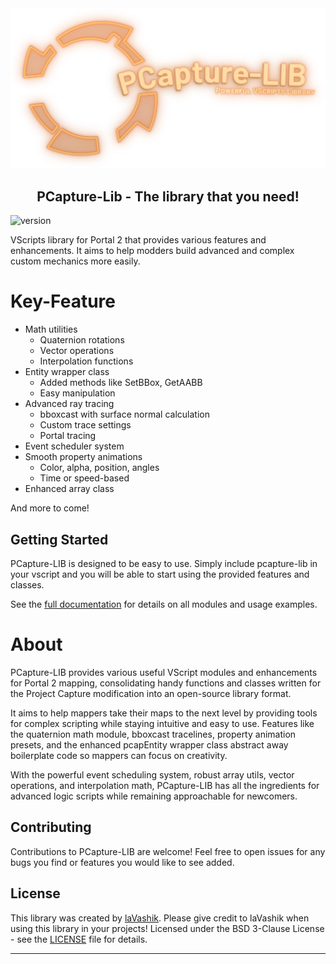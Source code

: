 <div align="center">
<img src="other\logo.png" alt="Logo"> <!-- width="660" height="350" -->

<h2 align="center">
    PCapture-Lib - The library that you need!
</h2>
</div>

![version](https://img.shields.io/badge/Pcapture--Lib-v0.9.4-informational)

VScripts library for Portal 2 that provides various features and enhancements. It aims to help modders build advanced and complex custom mechanics more easily.

# Key-Feature
- Math utilities 
  - Quaternion rotations
  - Vector operations
  - Interpolation functions
- Entity wrapper class
  - Added methods like SetBBox, GetAABB
  - Easy manipulation
- Advanced ray tracing
  - bboxcast with surface normal calculation
  - Custom trace settings
  - Portal tracing
- Event scheduler system
- Smooth property animations
  - Color, alpha, position, angles
  - Time or speed-based
- Enhanced array class

And more to come!

## Getting Started

PCapture-LIB is designed to be easy to use. Simply include pcapture-lib in your vscript and you will be able to start using the provided features and classes. 

See the [full documentation](Documentation/ReadMe.md) for details on all modules and usage examples.


# About

PCapture-LIB provides various useful VScript modules and enhancements for Portal 2 mapping, consolidating handy functions and classes written for the Project Capture modification into an open-source library format.

It aims to help mappers take their maps to the next level by providing tools for complex scripting while staying intuitive and easy to use. Features like the quaternion math module, bboxcast tracelines, property animation presets, and the enhanced pcapEntity wrapper class abstract away boilerplate code so mappers can focus on creativity.

With the powerful event scheduling system, robust array utils, vector operations, and interpolation math, PCapture-LIB has all the ingredients for advanced logic scripts while remaining approachable for newcomers.


## Contributing

Contributions to PCapture-LIB are welcome! Feel free to open issues for any bugs you find or features you would like to see added.

## License

This library was created by [laVashik](https://www.youtube.com/@laVashikProductions). Please give credit to laVashik when using this library in your projects! Licensed under the BSD 3-Clause License - see the [LICENSE](LICENSE) file for details.

--------

